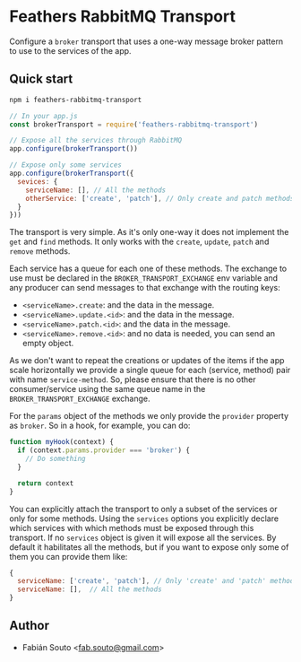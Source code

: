 # Feathers RabbitMQ Transport

Configure a `broker` transport that uses a one-way message broker pattern to use to the services
of the app.

## Quick start

```bash
npm i feathers-rabbitmq-transport
```

```javascript
// In your app.js
const brokerTransport = require('feathers-rabbitmq-transport')

// Expose all the services through RabbitMQ
app.configure(brokerTransport())

// Expose only some services
app.configure(brokerTransport({
  sevices: {
    serviceName: [], // All the methods
    otherService: ['create', 'patch'], // Only create and patch methods
  }
}))
```

The transport is very simple. As it's only one-way it does not implement the `get` and `find` methods.
It only works with the `create`, `update`, `patch` and `remove` methods.

Each service has a queue for each one of these methods. The exchange to use must be declared in the
`BROKER_TRANSPORT_EXCHANGE` env variable and any producer can send messages to that exchange with the
routing keys:

- `<serviceName>.create`: and the data in the message.
- `<serviceName>.update.<id>`: and the data in the message.
- `<serviceName>.patch.<id>`: and the data in the message.
- `<serviceName>.remove.<id>`: and no data is needed, you can send an empty object.

As we don't want to repeat the creations or updates of the items if the app scale horizontally
we provide a single queue for each (service, method) pair with name `service-method`. So, please
ensure that there is no other consumer/service using the same queue name in the
`BROKER_TRANSPORT_EXCHANGE` exchange.

For the `params` object of the methods we only provide the `provider` property as `broker`. So in
a hook, for example, you can do:

```javascript
function myHook(context) {
  if (context.params.provider === 'broker') {
    // Do something
  }

  return context
}
```

You can explicitly attach the transport to only a subset of the services or only for some methods.
Using the `services` options you explicitly declare which services with which methods must be
exposed through this transport. If no `services` object is given it will expose all the services.
By default it habilitates all the methods, but if you want to expose only some of them you can
provide them like:

```javascript
{
  serviceName: ['create', 'patch'], // Only 'create' and 'patch' methods
  serviceName: [],  // All the methods
}
```

## Author

- Fabián Souto <[fab.souto@gmail.com](mailto:fab.souto@gmail.com)>
